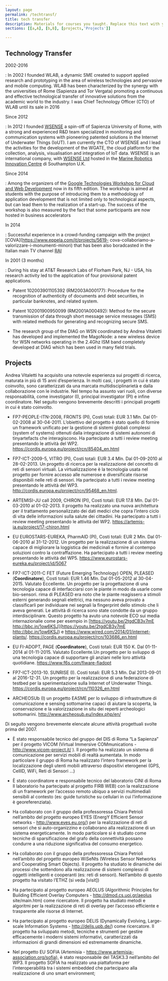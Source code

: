 ```yaml
---
layout: page
permalink: /techtransf/
title: tech transfer
description: Materials for courses you taught. Replace this text with your description.
sections: [[a,A], [b,B], [projects,'Projects']]

---
```


Technology Transfer
----------------------

2002-2016

:   In 2002 I founded WLAB, a dynamic SME created to support applied research and prototyping in the area of ​​wireless technologies and pervasive and mobile computing. WLAB has been characterized by the synergy with the universities of Rome (Sapienza and Tor Vergata) promoting a continuous and effective technological transfer of innovative solutions from the academic world to the industry. I was Chief Technology Officer (CTO) of WLAB until its sale in 2016

Since 2012

: In 2012 I founded [WSENSE](www.wsense.it) a spin-off of Sapienza University of Rome, with a strong and experienced R&D team specialized in monitoring and communication systems with pioneering patented solutions in the Internet of Underwater Things (IoUT). I am currently the CTO of WSENSE and I lead the activities for the development of the WGATE, the cloud platform  for the collection, analysis, visualisation and integration of IoT data. WSENSE is an international company, with [WSENSE Ltd](https://www.wsense.uk/) hosted in the [Marine Robotics Innovation Centre](https://www.noc.ac.uk/tags/create-story-6) di Southampton U.K.

Since 2014

: Among the organizers of the [Google Technologies Workshop for Cloud and Web Development](https://sites.google.com/a/dis.uniroma1.it/google-technologies-for-cloud-and-web-development-2017-2018/) now in its fifth edition. The workshop is aimed at students with the purpose of introducing them to a methodology of application development that is not limited only to technological aspects, but can lead them to the realization of a start-up. The success of the workshop is also measured by the fact that some participants are now hosted in business accelerators


In 2014

: Successful experience in a crowd-funding campaign with the project [COVA](https://www.eppela.com/it/projects/5619- cova-collaboriamo-a-valorizzare-i-monumenti-minori) that has been also boradcasted in the Italian main TV channel  [RAI](https://www.youtube.com/watch?v=DKwOXz7DKWs&feature=youtu.be)

In 2001 (3 months)

: During his stay at AT&T Research Labs of Florham Park, NJ - USA, his research activity led to the application of four provisional patent applications.  


*   Patent 102003901105392 (RM2003A000177): Procedure for the recognition of authenticity of documents and debt securities, in particular banknotes, and related system.


*   Patent 102001900950099 (RM2001A000492): Method for the secure transmission of data through short message service messages (SMS) with related methods for generating and recognizing secure SMS.


*   The research group of the DIAG on WSN coordinated by Andrea Vitaletti has developed and implemented the MagoNode: a new wireless device for WSN networks operating in the 2.4Ghz ISM band completely developed at DIAG which has been used in many field trials.

## Projects


Andrea Vitaletti ha acquisito una notevole esperienza sui progetti di ricerca, maturata in più di 15 anni d’esperienza. In molti casi, i progetti in cui è stato coinvolto, sono caratterizzati da una marcata multidisciplinarietà e dalla collaborazione con le industrie. Nel tempo ha assunto vari ruoli, con diverse responsabilità, come investigator (I), principal investigator (PI) e infine coordinatore. Nel seguito vengono brevemente descritti i principali progetti in cui è stato coinvolto.

-   FP7-PEOPLE-ITN-2008, FRONTS (PI), Costi totali: EUR 3.1 Mln. Dal 01-02-2008 al 30-04-2011. L’obiettivo del progetto è stato quello di fornire un framework unificato per la gestione di sistemi globali complessi (system of systems) ottenuti dalla integrazione di sistemi autonomi di tinyartefacts che interagiscono. Ha partecipato a tutti i review meeting presentando le attività del WP2. <https://cordis.europa.eu/project/rcn/85404_en.html>

-   FP7-ICT-2009-5, VITRO (PI), Costi totali: EUR 3.4 Mln. Dal 01-09-2010 al 28-02-2013. Un progetto di ricerca per la realizzazione del concetto di reti di sensori virtuali. La virtualizzazione è la tecnologia usata nel progetto per fornire accesso alle numerose e diversificate risorse disponibili nelle reti di sensori. Ha partecipato a tutti i review meeting presentando le attività del WP3. <http://cordis.europa.eu/project/rcn/95468_en.html>.

-   ARTEMISI-JU call 2009, CHIRON (PI), Costi totali: EUR 17.8 Mln. Dal 01-03-2010 al 01-02-2013. Il progetto ha realizzato una nuova architettura per il trattamento personalizzato dei dati medici che copra l’intero ciclo di vita delle informazioni sulla salute dei cittadini. Ha partecipato a tutti i review meeting presentando le attività del WP2. <https://artemis-ia.eu/project/17-chiron.html>

-   EU EUROSTARS-EUREKA, PharmAID (PI), Costi totali: EUR 2 Mln. Dal 01-06-2010 al 31-12-2012. Un progetto per la realizzazione di un sistema capace di migliorare la loggistica dei medicinali e fornire al contempo soluzioni contro la contraffazione. Ha partecipato a tutti i review meeting presentando le attività del WP5. <https://www.eurostars-eureka.eu/project/id/5067>

-   FP7-ICT-2011-C FET (Future Emerging Technology) OPEN, PLEASED (**Coordinatore**), Costi totali: EUR 1.46 Mln. Dal 01-05-2012 al 30-04-2015. Valutato Eccellente. Un progetto per la progettazione di una tecnologia capace di interfacciarsi con le piante in modo da usarle come bio-sensori. rima di PLEASED era noto che le piante reagissero a stimoli esterni generando segnali elettrici, ma nessuno aveva provato a classificarli per individuare nei segnali la fingerprint dello stimolo che li aveva generati. Le attività di ricerca sono state condotte da un gruppo interdisciplinare. Questo progetto ha avuto una notevole ECO sui media internazionalie come per esempio in [https://youtu.be/2tgdCB3v7mE http://bbc.in/1ow6KSJ](https://youtu.be/2tgdCB3v7mE http://bbc.in/1ow6KSJ) e <https://www.wired.com/2014/01/internet-plants/>. <https://cordis.europa.eu/project/rcn/103686_en.html>

-   EU FI-ADOPT, PAGE (**Coordinatore**), Costi totali: EUR 150 K. Dal 01-11-2014 al 01-11-2015. Valutato Eccellente.Un progetto per lo sviluppo di una tecnologia capace di supportare gli anziani nelle loro attività quotidiane. <https://www.f6s.com/fiware-fiadopt>

-   FP7-ICT-2013-10. SUNRISE (I). Costi totali: EUR 5.3 Mln. Dal 2013-09-01 al 2016-12-31. Un progetto per la realizzazione di una federazione di testbed per la sperimentazione sulla Internet of Underwater Things. <https://cordis.europa.eu/project/rcn/110326_en.html>

-   ARCHEOSUb (I) un progetto EASME per lo sviluppo di infrastrutture di comunicazione e sensing sottomarine capaci di aiutare la scoperta, la conservazione e la valorizzazione in situ dei reperti archeologici sottomarini. <http://www.archeosub.eu/index.php/en/>

Di seguito vengono brevemente elencate alcune attività progettuali svolte prima del 2007.

-   È stato responsabile tecnico del gruppo del DIS di Roma “La Sapienza” per il progetto VICOM (Virtual Immersive COMmunications - http://www.vicom-project.it/ ). Il progetto ha realizzato un sistema di comunicazione per servizi mobili di realtà aumentata. In modo particolare il gruppo di Roma ha realizzato l’intero framework per la localizzazione degli utenti mobili attraverso dispositivi eterogenei (GPS, CellID, WiFi, Reti di Sensori ...)

-   È stato coordinatore e responsabile tecnico del laboratorio CINI di Roma Il laboratorio ha partecipato al progetto FIRB WEB) con la realizzazione di un framework per l’accesso remoto ubiquo a servizi multimediali sensibili al contesto (es: guide turistiche su cellulari in cui l’informazione è georeferenziata).

-   Ha collaborato con il gruppo della professoressa Chiara Petrioli nell’ambito del progetto europeo EYES (EnergY Efficient Sensor networks - http://www.eyes.eu.org/) per la realizzazione di reti di sensori che si auto-organizzino e collaborano alla realizzazione di un sistema energeticamente. In modo particolare si è studiato come tecniche di sparsificazione del grafo della connettività possano condurre a una riduzione significativa del consumo energetico.

-   Ha collaborato con il gruppo della professoressa Chiara Petrioli nell’ambito del progetto europeo WiSeNts (Wireless Sensor Networks and Cooperating Smart Objects). Il progetto ha studiato le dinamiche dei processi che sottendono alla realizzazione di sistemi complessi di oggetti intelligenti e cooperanti (es: reti di sensori). Nell’ambito di questo progetto ha visitato l’ETHZ (si veda \[visit\])

-   Ha partecipato al progetto europeo AEOLUS (Algorithmic Principles for Building Efficient Overlay Computers - http://dmod.cs.uoi.gr/aeolus site/main.htm) come ricercatore. Il progetto ha studiato metodi e algoritmi per la realizzazione di reti di overlay per l’accesso efficiente e trasparente alle risorse di Internet.

-   Ha partecipato al progetto europeo DELIS (Dynamically Evolving, Large-scale Information Systems - http://delis.upb.de/) come ricercatore. Il progetto ha sviluppato metodi, tecniche e strumenti per gestire efficacemente i moderni sistemi informativi, caratterizzati da informazioni di grandi dimensioni ed estremamente dinamiche.

-   Nel progetto EU SOFIA (Artemisia - https://www.artemisia-association.org/sofia), è stato responsabile del TASK3.3 nell’ambito del WP3. Il progetto SOFIA ha realizzato una piattaforma per l’interoperabilità tra i sistemi embedded che partecipano alla realizzazione di uno smart environment;
